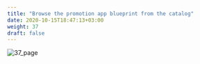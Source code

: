 ```yaml
---
title: "Browse the promotion app blueprint from the catalog"
date: 2020-10-15T18:47:13+03:00
weight: 37
draft: false
---
```


 ![37_page](/images/module1/37_page.png)
